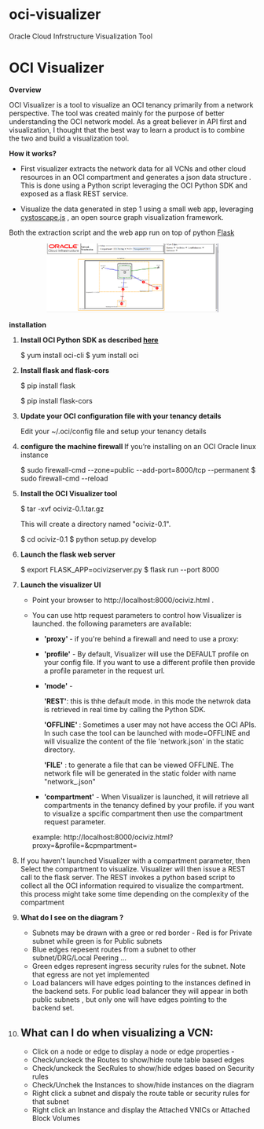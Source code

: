 # oci-visualizer
Oracle Cloud Infrstructure  Visualization Tool

# OCI Visualizer

<b>Overview</b>

OCI Visualizer is a tool to visualize an OCI tenancy primarily from a network perspective. The tool was created mainly for the purpose of better understanding the OCI network model. As  a great believer in API first and visualization, I thought that the best way to learn a product is  to combine the two and build a visualization tool.

<b>How it works?</b>
- First visualizer extracts the network data for all VCNs and other cloud resources in an OCI compartment and generates  a json data structure . This is done using a Python script leveraging the OCI  Python SDK and exposed as a flask REST service.

- Visualize the data generated in step 1 using a small web app, leveraging  <a href="http://js.cytoscape.org/">cystoscape.js</a> , an open source graph visualization framework. 

Both the extraction script and the web app run on top of python <a href="http://flask.pocoo.org/">Flask</a>

<p align="center">
  <img src="oci_visuslizer.png" width="350"/>
</p>



<b> installation </b>

1. <b>Install OCI Python SDK as described <a href="https://oracle-cloud-infrastructure-python-sdk.readthedocs.io/en/latest/">here</a> </b>

	$ yum install  oci-cli
	$ yum install  oci
	
2. <b>Install flask and flask-cors</b>

	$ pip install flask
	
	$ pip install flask-cors

3. <b>Update your OCI configuration file with your tenancy details</b>

	Edit your ~/.oci/config file and setup your tenancy details

4. <b>configure the machine firewall </b> If you’re installing on an OCI Oracle  linux instance 

	$ sudo firewall-cmd --zone=public --add-port=8000/tcp --permanent
	$ sudo firewall-cmd --reload

5. <b>Install the OCI Visualizer tool </b>

	$ tar -xvf  ociviz-0.1.tar.gz
	
	This will create a directory named "ociviz-0.1". 

	$ cd ociviz-0.1
	$ python setup.py develop




6. <b>Launch the flask  web server</b> 

	$ export FLASK_APP=ocivizserver.py 
	$ flask run --port 8000

7. <b>Launch the visualizer UI</b>
	- Point your browser to  http://localhost:8000/ociviz.html . 
	- You can use http request parameters to control how Visualizer is launched. the following parameters are available:
	
		- <b>'proxy' </b>- if you're behind a firewall and need to use a proxy:
		
		- <b>'profile'</b> - By default, Visualizer will use the DEFAULT profile on your config file. If you want
		   to use a different  profile then provide a profile parameter in the request url.
		
		- <b>'mode'</b> - 
		
			 <b>'REST'</b>: this is thhe default mode. in this mode the netwrok data is retrieved in real time 
			 by calling the Python SDK.
			 
			 <b>'OFFLINE' </b>: Sometimes a user may not have access the OCI APIs. In such case the tool can 
			   be launched with mode=OFFLINE and will  visualize the content of the file 'network.json' 
			   in the static directory. 
			   
			 <b>'FILE'</b> : to generate a file that can be viewed OFFLINE. The network file will be generated 
			     in the static folder with name "network_<compartmentname>.json"	
			     
		- <b>'compartment'</b> - When Visualizer is launched, it will retrieve all compartments in the tenancy 
		     defined by your profile.
		     if you want to visualize a spcific compartment then use the compartment request parameter.
	
		example: http://localhost:8000/ociviz.html?proxy=<proxy url>&profile=<your profile>&cpmpartment=<your compartament name>


8. If you haven't launched Visualizer with a compartment parameter, then Select the compartment to visualize. 
   Visualizer will then issue a REST call to the flask server. The REST invokes a python based script to collect all the
   OCI information required to visualize the compartment. this process might take some time depending on the complexity 
   of the compartment

9. <b>What do I see on the diagram ?</b>
 	- Subnets may be drawn with a gree or red border - Red is for Private subnet while green is for  Public subnets
	- Blue edges repesent routes from a subnet to other subnet/DRG/Local Peering ...
	- Green edges represent ingress security rules for the subnet. Note that egress are not yet implemented
	- Load balancers will have edges pointing to the instances defined in the backend sets. For public load balancer 
	  they will appear in both public subnets , but only one will have edges pointing to the backend set.	
	
	
10. <b>What can I do when visualizing a VCN:</b>
	-
	-  Click on a node or edge to display a node or edge properties -
	- Check/unckeck the Routes to show/hide route table based edges
	- Check/unckeck the SecRules  to show/hide edges based on Security rules
	- Check/Unchek the Instances to show/hide instances on the diagram
	- Right click a subnet and dispaly the route table or security rules for that subnet
	- Right click an Instance and display the Attached VNICs or Attached Block Volumes

